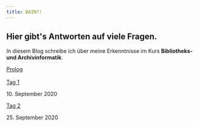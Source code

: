 ```yaml
---
title: BAIN?!
---
```


## Hier gibt's Antworten auf viele Fragen.

In diesem Blog schreibe ich über meine Erkenntnisse im Kurs **Bibliotheks- und Archivinformatik**.

<a href="https://kkbuhler.github.io/bain/2020/09/10/prolog.html">Prolog</a>
<br>
<br>
<a href="https://remooda.github.io/bain/2020/09/17/tag1.html">Tag 1</a>
<p>10. September 2020</p>

<a href="https://remooda.github.io/bain/2020/09/25/tag2.html">Tag 2</a>
<p>25. September 2020</p>
